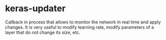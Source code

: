 # keras-updater
Callback in process that allows to monitor the network in real time and apply changes. It is very useful to modify learning rate, modify parameters of a layer that do not change its size, etc.
